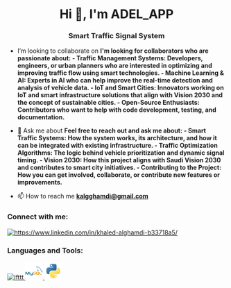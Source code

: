 <h1 align="center">Hi 👋, I'm ADEL_APP</h1>
<h3 align="center">Smart Traffic Signal System</h3>

- I’m looking to collaborate on **I'm looking for collaborators who are passionate about: - **Traffic Management Systems**: Developers, engineers, or urban planners who are interested in optimizing and improving traffic flow using smart technologies. - **Machine Learning & AI**: Experts in AI who can help improve the real-time detection and analysis of vehicle data. - **IoT and Smart Cities**: Innovators working on IoT and smart infrastructure solutions that align with Vision 2030 and the concept of sustainable cities. - **Open-Source Enthusiasts**: Contributors who want to help with code development, testing, and documentation.**

- 💬 Ask me about **Feel free to reach out and ask me about: - **Smart Traffic Systems**: How the system works, its architecture, and how it can be integrated with existing infrastructure. - **Traffic Optimization Algorithms**: The logic behind vehicle prioritization and dynamic signal timing. - **Vision 2030**: How this project aligns with Saudi Vision 2030 and contributes to smart city initiatives. - **Contributing to the Project**: How you can get involved, collaborate, or contribute new features or improvements.**

- 📫 How to reach me **kalgghamdi@gmail.com**

<h3 align="left">Connect with me:</h3>
<p align="left">
<a href="https://linkedin.com/in/https://www.linkedin.com/in/khaled-alghamdi-b33718a5/" target="blank"><img align="center" src="https://raw.githubusercontent.com/rahuldkjain/github-profile-readme-generator/master/src/images/icons/Social/linked-in-alt.svg" alt="https://www.linkedin.com/in/khaled-alghamdi-b33718a5/" height="30" width="40" /></a>
</p>

<h3 align="left">Languages and Tools:</h3>
<p align="left"> <a href="https://ifttt.com/" target="_blank" rel="noreferrer"> <img src="https://www.vectorlogo.zone/logos/ifttt/ifttt-ar21.svg" alt="ifttt" width="40" height="40"/> </a> <a href="https://www.mysql.com/" target="_blank" rel="noreferrer"> <img src="https://raw.githubusercontent.com/devicons/devicon/master/icons/mysql/mysql-original-wordmark.svg" alt="mysql" width="40" height="40"/> </a> <a href="https://www.python.org" target="_blank" rel="noreferrer"> <img src="https://raw.githubusercontent.com/devicons/devicon/master/icons/python/python-original.svg" alt="python" width="40" height="40"/> </a> </p>
